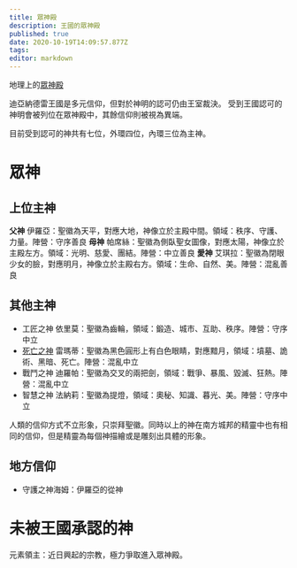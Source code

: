 ```yaml
---
title: 眾神殿
description: 王國的眾神殿
published: true
date: 2020-10-19T14:09:57.877Z
tags: 
editor: markdown
---
```


地理上的[眾神殿](/地理/眾神殿)

迪亞納德雷王國是多元信仰，但對於神明的認可仍由王室裁決。
受到王國認可的神明會被列位在眾神殿中，其餘信仰則被視為異端。

目前受到認可的神共有七位，外環四位，內環三位為主神。

# 眾神
## 上位主神
**父神** 伊羅亞：聖徽為天平，對應大地，神像立於主殿中間。領域：秩序、守護、力量。陣營：守序善良
**母神** 帕席絲：聖徽為側臥聖女圖像，對應太陽，神像立於主殿左方。領域：光明、慈愛、團結。陣營：中立善良
**愛神** 艾琪拉：聖徽為閉眼少女的臉，對應明月，神像立於主殿右方。領域：生命、自然、美。陣營：混亂善良

## 其他主神 
- 工匠之神 依里莫：聖徽為齒輪，領域：鍛造、城市、互助、秩序。陣營：守序中立
- [死亡之神](/組織/死亡之神) 雷瑪蒂：聖徽為黑色圓形上有白色眼睛，對應黯月，領域：墳墓、詭術、黑暗、死亡。陣營：混亂中立
- 戰鬥之神 迪羅帕：聖徽為交叉的兩把劍，領域：戰爭、暴風、毀滅、狂熱。陣營：混亂中立
- 智慧之神 法納莉：聖徽為提燈，領域：奧秘、知識、暮光、美。陣營：守序中立

人類的信仰方式不立形象，只崇拜聖徽。同時以上的神在南方城邦的精靈中也有相同的信仰，但是精靈為每個神描繪或是雕刻出具體的形象。

## 地方信仰
- 守護之神海姆：伊羅亞的從神

# 未被王國承認的神
元素領主：近日興起的宗教，極力爭取進入眾神殿。
